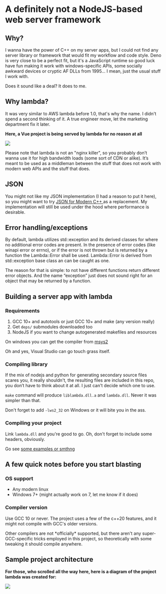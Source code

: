 # A definitely not a NodeJS-based web server framework

## Why?

I wanna have the power of C++ on my server apps, but I could not find any server library or framework that would fit my workflow and code style. Deno is very close to be a perfect fit, but it's a JavaScript runtime so good luck have fun making it work with windows-specific APIs, some socially awkward devices or cryptic AF DLLs from 1995... I mean, just the usual stuff I work with.

Does it sound like a deal? It does to me.

## Why lambda?

It was very similar to AWS lambda before 1.0, that's why the name. I didn't spend a second thinking of it. A true engineer move, let the marketing department fix it later.

**Here, a Vue project is being served by lambda for no reason at all**

<img src="docs/what-have-i-done.png">

Please note that lambda is not an "nginx killer", so you probably don’t wanna use it for high bandwidth loads (some sort of CDN or alike). It’s meant to be used as a middleman between the stuff that does not work with modern web APIs and the stuff that does.

## JSON

You might not like my JSON implementation (I had a reason to put it here), so you might want to try [JSON for Modern C++ ](https://github.com/nlohmann/json) as a replacement. My implementation will still be used under the hood where performance is desirable.

## Error handling/exceptions

By default, lambda utilizes std::exception and its derived classes for where no additional error codes are present. In the presence of error codes (like winapi error or errno), or if the error is not thrown but is returned by a function the Lambda::Error shall be used. Lambda::Error is derived from std::exception base class an can be caught as one.

The reason for that is simple: to not have different functions return different error objects. And the name “exception” just does not sound right for an object that may be returned by a function.


## Building a server app with lambda

### Requirements

1. GCC 10+ and autotools or just GCC 10+ and make (any version really)
2. Get `deps/` submodules downloaded too
3. NodeJS if you want to change autogenerated makefiles and resources

On windows you can get the compiler from [msys2](https://packages.msys2.org/package/)

Oh and yes, Visual Studio can go touch grass itself.

### Compiling library

If the mix of nodejs and python for generating secondary source files scares you, it really shouldn't, the resulting files are included in this repo, you don’t have to think about it at all. I just can't decide which one to use.

`make` command will produce `liblambda.dll.a` and `lambda.dll`. Never it was simpler than that.

Don't forget to add `-lws2_32` on Windows or it will bite you in the ass.

### Compiling your project

Link `lambda.dll` and you're good to go. Oh, don't forget to include some headers, obviously.

Go see [some examples or smthng](/examples)


## A few quick notes before you start blasting

### OS support

- Any modern linux
- Windows 7+ (might actually work on 7, let me know if it does)

### Compiler version

Use GCC 10 or never. The project uses a few of the c++20 features, and it might not compile with GCC's older versions.

Other compilers are not \*officially\* supported, but there aren't any super-GCC-specific tricks employed in this project, so theoretically with some tweaking it should compile anywhere.

## Sample project architecture

**For those, who scrolled all the way here, here is a diagram of the project lambda was created for:**

<img src="docs/lambda_server_diagram.figjam.png">
